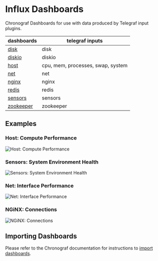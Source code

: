 # Influx Dashboards

Chronograf Dashboards for use with data produced by Telegraf input plugins.

dashboards | telegraf inputs
--- | ---
[disk](https://github.com/robcowart/influx_dashboards/tree/master/disk) | disk
[diskio](https://github.com/robcowart/influx_dashboards/tree/master/diskio) | diskio
[host](https://github.com/robcowart/influx_dashboards/tree/master/host) | cpu, mem, processes, swap, system
[net](https://github.com/robcowart/influx_dashboards/tree/master/net) | net
[nginx](https://github.com/robcowart/influx_dashboards/tree/master/nginx) | nginx
[redis](https://github.com/robcowart/influx_dashboards/tree/master/redis) | redis
[sensors](https://github.com/robcowart/influx_dashboards/tree/master/sensors) | sensors
[zookeeper](https://github.com/robcowart/influx_dashboards/tree/master/zookeeper) | zookeeper

## Examples

### Host: Compute Performance

![Host: Compute Performance](https://user-images.githubusercontent.com/10326954/50965684-f9507c80-14d2-11e9-983c-2e7cc920a584.png)

### Sensors: System Environment Health

![Sensors: System Environment Health](https://user-images.githubusercontent.com/10326954/50735499-6a7cf080-11b0-11e9-95f4-a0aa11ace4a2.png)

### Net: Interface Performance

![Net: Interface Performance](https://user-images.githubusercontent.com/10326954/50738526-467fd600-11d5-11e9-89ef-fcd15ec0e6a2.png)

### NGiNX: Connections

![NGiNX: Connections](https://user-images.githubusercontent.com/10326954/50740156-b8aee580-11ea-11e9-8d41-c733bec82b85.png)

## Importing Dashboards

Please refer to the Chronograf documentation for instructions to [import dashboards](https://docs.influxdata.com/chronograf/latest/administration/import-export-dashboards/#importing-a-dashboard).
